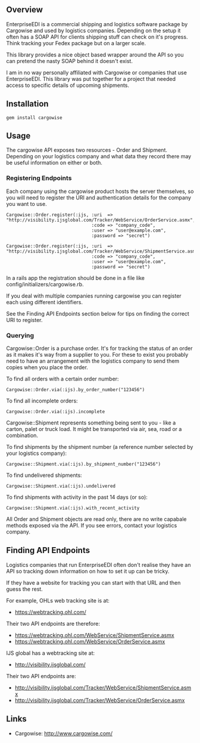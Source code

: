 ## Overview

EnterpriseEDI is a commercial shipping and logistics software package by
Cargowise and used by logistics companies. Depending on the setup it often has
a SOAP API for clients shipping stuff can check on it's progress. Think
tracking your Fedex package but on a larger scale.

This library provides a nice object based wrapper around the API so you can
pretend the nasty SOAP behind it doesn't exist.

I am in no way personally affiliated with Cargowise or companies that use
EnterpriseEDI. This library was put together for a project that needed access
to specific details of upcoming shipments.

## Installation

    gem install cargowise

## Usage

The cargowise API exposes two resources - Order and Shipment. Depending on your
logistics company and what data they record there may be useful information on
either or both.

### Registering Endpoints

Each company using the cargowise product hosts the server themselves, so you will
need to register the URI and authentication details for the company you want to use.

    Cargowise::Order.register(:ijs, :uri  => "http://visibility.ijsglobal.com/Tracker/WebService/OrderService.asmx",
                                    :code => "company_code",
                                    :user => "user@example.com",
                                    :password => "secret")

    Cargowise::Order.register(:ijs, :uri  => "http://visibility.ijsglobal.com/Tracker/WebService/ShipmentService.asmx",
                                    :code => "company_code",
                                    :user => "user@example.com",
                                    :password => "secret")

In a rails app the registration should be done in a file like
config/initializers/cargowise.rb.

If you deal with multiple companies running cargowise you can register each using
different identifiers.

See the Finding API Endpoints section below for tips on finding the correct URI
to register.

### Querying

Cargowise::Order is a purchase order. It's for tracking the status of an order
as it makes it's way from a supplier to you. For these to exist you probably need to
have an arrangement with the logistics company to send them copies when you place
the order.

To find all orders with a certain order number:

    Cargowise::Order.via(:ijs).by_order_number("123456")

To find all incomplete orders:

    Cargowise::Order.via(:ijs).incomplete

Cargowise::Shipment represents something being sent to you - like a carton,
palet or truck load. It might be transported via air, sea, road or a combination.

To find shipments by the shipment number (a reference number selected by your logistics
company):

    Cargowise::Shipment.via(:ijs).by_shipment_number("123456")

To find undelivered shipments:

    Cargowise::Shipment.via(:ijs).undelivered

To find shipments with activity in the past 14 days (or so):

    Cargowise::Shipment.via(:ijs).with_recent_activity

All Order and Shipment objects are read only, there are no write capabale
methods exposed via the API. If you see errors, contact your logistics company.

## Finding API Endpoints

Logistics companies that run EnterpriseEDI often don't realise they have an API
so tracking down information on how to set it up can be tricky.

If they have a website for tracking you can start with that URL and then guess
the rest.

For example, OHLs web tracking site is at:

* https://webtracking.ohl.com/

Their two API endpoints are therefore:

* https://webtracking.ohl.com/WebService/ShipmentService.asmx
* https://webtracking.ohl.com/WebService/OrderService.asmx

IJS global has a webtracking site at:

* http://visibility.ijsglobal.com/

Their two API endpoints are:

* http://visibility.ijsglobal.com/Tracker/WebService/ShipmentService.asmx
* http://visibility.ijsglobal.com/Tracker/WebService/OrderService.asmx

## Links

* Cargowise: http://www.cargowise.com/
